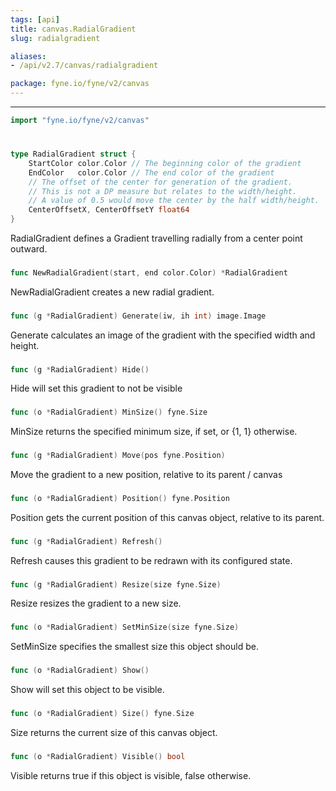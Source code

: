 ```yaml
---
tags: [api]
title: canvas.RadialGradient
slug: radialgradient

aliases:
- /api/v2.7/canvas/radialgradient

package: fyne.io/fyne/v2/canvas
---
```



---
```go
import "fyne.io/fyne/v2/canvas"
```

#

###

```go
type RadialGradient struct {
	StartColor color.Color // The beginning color of the gradient
	EndColor   color.Color // The end color of the gradient
	// The offset of the center for generation of the gradient.
	// This is not a DP measure but relates to the width/height.
	// A value of 0.5 would move the center by the half width/height.
	CenterOffsetX, CenterOffsetY float64
}
```

RadialGradient defines a Gradient travelling radially from a center point outward.

###

```go
func NewRadialGradient(start, end color.Color) *RadialGradient
```
NewRadialGradient creates a new radial gradient.

###

```go
func (g *RadialGradient) Generate(iw, ih int) image.Image
```
Generate calculates an image of the gradient with the specified width and height.

###

```go
func (g *RadialGradient) Hide()
```
Hide will set this gradient to not be visible

###

```go
func (o *RadialGradient) MinSize() fyne.Size
```
MinSize returns the specified minimum size, if set, or {1, 1} otherwise.

###

```go
func (g *RadialGradient) Move(pos fyne.Position)
```
Move the gradient to a new position, relative to its parent / canvas

###

```go
func (o *RadialGradient) Position() fyne.Position
```
Position gets the current position of this canvas object, relative to its parent.

###

```go
func (g *RadialGradient) Refresh()
```
Refresh causes this gradient to be redrawn with its configured state.

###

```go
func (g *RadialGradient) Resize(size fyne.Size)
```
Resize resizes the gradient to a new size.

###

```go
func (o *RadialGradient) SetMinSize(size fyne.Size)
```
SetMinSize specifies the smallest size this object should be.

###

```go
func (o *RadialGradient) Show()
```
Show will set this object to be visible.

###

```go
func (o *RadialGradient) Size() fyne.Size
```
Size returns the current size of this canvas object.

###

```go
func (o *RadialGradient) Visible() bool
```
Visible returns true if this object is visible, false otherwise.
